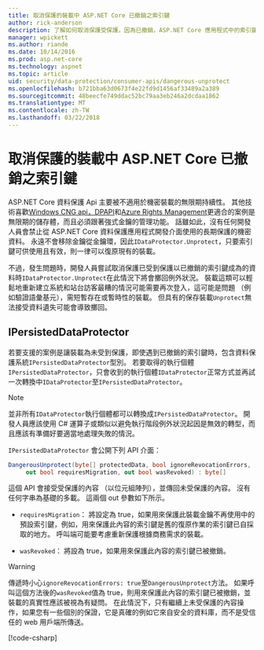 ```yaml
---
title: 取消保護的裝載中 ASP.NET Core 已撤銷之索引鍵
author: rick-anderson
description: 了解如何取消保護受保護，因為已撤銷，ASP.NET Core 應用程式中的索引鍵的資料。
manager: wpickett
ms.author: riande
ms.date: 10/14/2016
ms.prod: asp.net-core
ms.technology: aspnet
ms.topic: article
uid: security/data-protection/consumer-apis/dangerous-unprotect
ms.openlocfilehash: b721bba63d0673f4e22fd9d1456af33489a2a389
ms.sourcegitcommit: 48beecfe749ddac52bc79aa3eb246a2dcdaa1862
ms.translationtype: MT
ms.contentlocale: zh-TW
ms.lasthandoff: 03/22/2018
---
```

# <a name="unprotect-payloads-whose-keys-have-been-revoked-in-aspnet-core"></a>取消保護的裝載中 ASP.NET Core 已撤銷之索引鍵


<a name="data-protection-consumer-apis-dangerous-unprotect"></a>

ASP.NET Core 資料保護 Api 主要被不適用於機密裝載的無限期持續性。 其他技術喜歡[Windows CNG api，DPAPI](https://msdn.microsoft.com/library/windows/desktop/hh706794%28v=vs.85%29.aspx)和[Azure Rights Management](https://docs.microsoft.com/rights-management/)更適合的案例是無限期的儲存體，而且必須跟著強式金鑰的管理功能。 話雖如此，沒有任何開發人員會禁止從 ASP.NET Core 資料保護應用程式開發介面使用的長期保護的機密資料。 永遠不會移除金鑰從金鑰環，因此`IDataProtector.Unprotect`，只要索引鍵可供使用且有效，則一律可以復原現有的裝載。

不過，發生問題時，開發人員嘗試取消保護已受到保護以已撤銷的索引鍵成為的資料時`IDataProtector.Unprotect`在此情況下將會擲回例外狀況。 裝載這類可以輕鬆地重新建立系統和站台訪客最糟的情況可能需要再次登入，這可能是問題 （例如驗證語彙基元），需短暫存在或暫時性的裝載。 但具有的保存裝載`Unprotect`無法接受資料遺失可能會導致擲回。

## <a name="ipersisteddataprotector"></a>IPersistedDataProtector

若要支援的案例是讓裝載為未受到保護，即使遇到已撤銷的索引鍵時，包含資料保護系統`IPersistedDataProtector`型別。 若要取得的執行個體`IPersistedDataProtector`，只會收到的執行個體`IDataProtector`正常方式並再試一次轉換中`IDataProtector`至`IPersistedDataProtector`。

> [!NOTE]
> 並非所有`IDataProtector`執行個體都可以轉換成`IPersistedDataProtector`。 開發人員應該使用 C# 運算子或類似以避免執行階段例外狀況起因是無效的轉型，而且應該有準備好要適當地處理失敗的情況。

`IPersistedDataProtector` 會公開下列 API 介面：

```csharp
DangerousUnprotect(byte[] protectedData, bool ignoreRevocationErrors,
     out bool requiresMigration, out bool wasRevoked) : byte[]
```

這個 API 會接受受保護的內容 （以位元組陣列），並傳回未受保護的內容。 沒有任何字串為基礎的多載。 這兩個 out 參數如下所示。

* `requiresMigration`： 將設定為 true，如果用來保護此裝載金鑰不再使用中的預設索引鍵，例如，用來保護此內容的索引鍵是舊的復原作業的索引鍵已自採取的地方。 呼叫端可能要考慮重新保護根據商務需求的裝載。

* `wasRevoked`： 將設為 true，如果用來保護此內容的索引鍵已被撤銷。

>[!WARNING]
> 傳遞時小心`ignoreRevocationErrors: true`至`DangerousUnprotect`方法。 如果呼叫這個方法後的`wasRevoked`值為 true，則用來保護此內容的索引鍵已被撤銷，並裝載的真實性應該被視為有疑問。 在此情況下，只有繼續上未受保護的內容操作，如果您有一些個別的保證，它是真確的例如它來自安全的資料庫，而不是受信任的 web 用戶端所傳送。

[!code-csharp[](dangerous-unprotect/samples/dangerous-unprotect.cs)]
